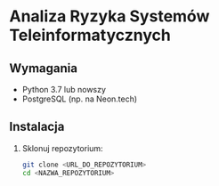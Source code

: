 # Analiza Ryzyka Systemów Teleinformatycznych

## Wymagania

- Python 3.7 lub nowszy
- PostgreSQL (np. na Neon.tech)

## Instalacja

1. Sklonuj repozytorium:

   ```bash
   git clone <URL_DO_REPOZYTORIUM>
   cd <NAZWA_REPOZYTORIUM>
